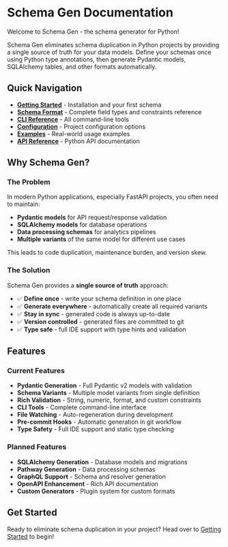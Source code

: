 # Schema Gen Documentation

Welcome to Schema Gen - the schema generator for Python!

Schema Gen eliminates schema duplication in Python projects by providing a single source of truth for your data models. Define your schemas once using Python type annotations, then generate Pydantic models, SQLAlchemy tables, and other formats automatically.

## Quick Navigation

- **[Getting Started](getting-started.md)** - Installation and your first schema
- **[Schema Format](schema-format.md)** - Complete field types and constraints reference  
- **[CLI Reference](cli-reference.md)** - All command-line tools
- **[Configuration](configuration.md)** - Project configuration options
- **[Examples](examples.md)** - Real-world usage examples
- **[API Reference](api-reference.md)** - Python API documentation

## Why Schema Gen?

### The Problem
In modern Python applications, especially FastAPI projects, you often need to maintain:
- **Pydantic models** for API request/response validation
- **SQLAlchemy models** for database operations  
- **Data processing schemas** for analytics pipelines
- **Multiple variants** of the same model for different use cases

This leads to code duplication, maintenance burden, and version skew.

### The Solution
Schema Gen provides a **single source of truth** approach:
- ✅ **Define once** - write your schema definition in one place
- ✅ **Generate everywhere** - automatically create all required variants
- ✅ **Stay in sync** - generated code is always up-to-date
- ✅ **Version controlled** - generated files are committed to git
- ✅ **Type safe** - full IDE support with type hints and validation

## Features

### Current Features
- **Pydantic Generation** - Full Pydantic v2 models with validation
- **Schema Variants** - Multiple model variants from single definition
- **Rich Validation** - String, numeric, format, and custom constraints
- **CLI Tools** - Complete command-line interface
- **File Watching** - Auto-regeneration during development
- **Pre-commit Hooks** - Automatic generation in git workflow
- **Type Safety** - Full IDE support and static type checking

### Planned Features
- **SQLAlchemy Generation** - Database models and migrations
- **Pathway Generation** - Data processing schemas
- **GraphQL Support** - Schema and resolver generation
- **OpenAPI Enhancement** - Rich API documentation
- **Custom Generators** - Plugin system for custom formats

## Get Started

Ready to eliminate schema duplication in your project? Head over to [Getting Started](getting-started.md) to begin!